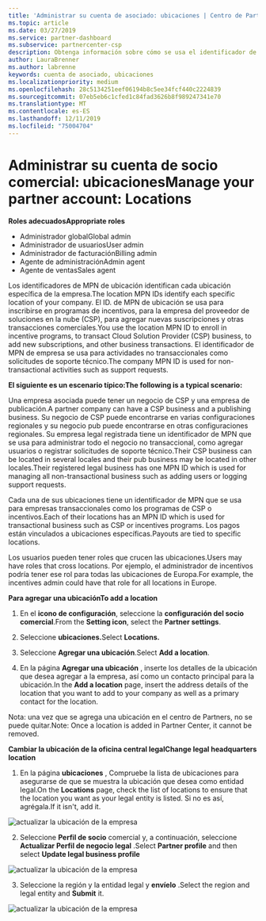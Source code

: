```yaml
---
title: 'Administrar su cuenta de asociado: ubicaciones | Centro de Partners'
ms.topic: article
ms.date: 03/27/2019
ms.service: partner-dashboard
ms.subservice: partnercenter-csp
description: Obtenga información sobre cómo se usa el identificador de MPN en programas de incentivos, negocios de CSP, suscripciones y otras transacciones.
author: LauraBrenner
ms.author: labrenne
keywords: cuenta de asociado, ubicaciones
ms.localizationpriority: medium
ms.openlocfilehash: 28c5134251eef06194b8c5ee34fcf440c2224839
ms.sourcegitcommit: 07eb5eb6c1cfed1c84fad3626b8f989247341e70
ms.translationtype: MT
ms.contentlocale: es-ES
ms.lasthandoff: 12/11/2019
ms.locfileid: "75004704"
---
```

# <a name="manage-your-partner-account-locations"></a><span data-ttu-id="8f115-104">Administrar su cuenta de socio comercial: ubicaciones</span><span class="sxs-lookup"><span data-stu-id="8f115-104">Manage your partner account: Locations</span></span>

<span data-ttu-id="8f115-105">**Roles adecuados**</span><span class="sxs-lookup"><span data-stu-id="8f115-105">**Appropriate roles**</span></span>
-   <span data-ttu-id="8f115-106">Administrador global</span><span class="sxs-lookup"><span data-stu-id="8f115-106">Global admin</span></span>
-   <span data-ttu-id="8f115-107">Administrador de usuarios</span><span class="sxs-lookup"><span data-stu-id="8f115-107">User admin</span></span>
-   <span data-ttu-id="8f115-108">Administrador de facturación</span><span class="sxs-lookup"><span data-stu-id="8f115-108">Billing admin</span></span>
-   <span data-ttu-id="8f115-109">Agente de administración</span><span class="sxs-lookup"><span data-stu-id="8f115-109">Admin agent</span></span>
-   <span data-ttu-id="8f115-110">Agente de ventas</span><span class="sxs-lookup"><span data-stu-id="8f115-110">Sales agent</span></span>

<span data-ttu-id="8f115-111">Los identificadores de MPN de ubicación identifican cada ubicación específica de la empresa.</span><span class="sxs-lookup"><span data-stu-id="8f115-111">The location MPN IDs identify each specific location of your company.</span></span> <span data-ttu-id="8f115-112">El ID. de MPN de ubicación se usa para inscribirse en programas de incentivos, para la empresa del proveedor de soluciones en la nube (CSP), para agregar nuevas suscripciones y otras transacciones comerciales.</span><span class="sxs-lookup"><span data-stu-id="8f115-112">You use the location MPN ID to enroll in incentive programs, to transact Cloud Solution Provider (CSP) business, to add new subscriptions, and other business transactions.</span></span> <span data-ttu-id="8f115-113">El identificador de MPN de empresa se usa para actividades no transaccionales como solicitudes de soporte técnico.</span><span class="sxs-lookup"><span data-stu-id="8f115-113">The company MPN ID is used for non-transactional activities such as support requests.</span></span>

<span data-ttu-id="8f115-114">**El siguiente es un escenario típico:**</span><span class="sxs-lookup"><span data-stu-id="8f115-114">**The following is a typical scenario:**</span></span> 

<span data-ttu-id="8f115-115">Una empresa asociada puede tener un negocio de CSP y una empresa de publicación.</span><span class="sxs-lookup"><span data-stu-id="8f115-115">A partner company can have a CSP business and a publishing business.</span></span> <span data-ttu-id="8f115-116">Su negocio de CSP puede encontrarse en varias configuraciones regionales y su negocio pub puede encontrarse en otras configuraciones regionales. Su empresa legal registrada tiene un identificador de MPN que se usa para administrar todo el negocio no transaccional, como agregar usuarios o registrar solicitudes de soporte técnico.</span><span class="sxs-lookup"><span data-stu-id="8f115-116">Their CSP business can be located in several locales and their pub business may be located in other locales.Their registered legal business has one MPN ID which is used for managing all non-transactional business such as adding users or logging support requests.</span></span> 

<span data-ttu-id="8f115-117">Cada una de sus ubicaciones tiene un identificador de MPN que se usa para empresas transaccionales como los programas de CSP o incentivos.</span><span class="sxs-lookup"><span data-stu-id="8f115-117">Each of their locations has an MPN ID which is used for transactional business such as CSP or incentives programs.</span></span> <span data-ttu-id="8f115-118">Los pagos están vinculados a ubicaciones específicas.</span><span class="sxs-lookup"><span data-stu-id="8f115-118">Payouts are tied to specific locations.</span></span>

<span data-ttu-id="8f115-119">Los usuarios pueden tener roles que crucen las ubicaciones.</span><span class="sxs-lookup"><span data-stu-id="8f115-119">Users may have roles that cross locations.</span></span> <span data-ttu-id="8f115-120">Por ejemplo, el administrador de incentivos podría tener ese rol para todas las ubicaciones de Europa.</span><span class="sxs-lookup"><span data-stu-id="8f115-120">For example, the incentives admin could have that role for all locations in Europe.</span></span>

<span data-ttu-id="8f115-121">**Para agregar una ubicación**</span><span class="sxs-lookup"><span data-stu-id="8f115-121">**To add a location**</span></span>

1. <span data-ttu-id="8f115-122">En el **icono de configuración**, seleccione la **configuración del socio comercial**.</span><span class="sxs-lookup"><span data-stu-id="8f115-122">From the **Setting icon**, select the **Partner settings**.</span></span> 

2. <span data-ttu-id="8f115-123">Seleccione **ubicaciones.**</span><span class="sxs-lookup"><span data-stu-id="8f115-123">Select **Locations.**</span></span>

3. <span data-ttu-id="8f115-124">Seleccione **Agregar una ubicación**.</span><span class="sxs-lookup"><span data-stu-id="8f115-124">Select **Add a location**.</span></span>  

4. <span data-ttu-id="8f115-125">En la página **Agregar una ubicación** , inserte los detalles de la ubicación que desea agregar a la empresa, así como un contacto principal para la ubicación.</span><span class="sxs-lookup"><span data-stu-id="8f115-125">In the **Add a location** page, insert the address details of the location that you want to add to your company as well as a primary contact for the location.</span></span>

<span data-ttu-id="8f115-126">Nota: una vez que se agrega una ubicación en el centro de Partners, no se puede quitar.</span><span class="sxs-lookup"><span data-stu-id="8f115-126">Note: Once a location is added in Partner Center, it cannot be removed.</span></span>

<span data-ttu-id="8f115-127">**Cambiar la ubicación de la oficina central legal**</span><span class="sxs-lookup"><span data-stu-id="8f115-127">**Change legal headquarters location**</span></span>

1. <span data-ttu-id="8f115-128">En la página **ubicaciones** , Compruebe la lista de ubicaciones para asegurarse de que se muestra la ubicación que desea como entidad legal.</span><span class="sxs-lookup"><span data-stu-id="8f115-128">On the **Locations** page, check the list of locations to ensure that the location you want as your legal entity is listed.</span></span> <span data-ttu-id="8f115-129">Si no es así, agrégala.</span><span class="sxs-lookup"><span data-stu-id="8f115-129">If it isn't, add it.</span></span>

![actualizar la ubicación de la empresa](images/updatepartnerprofile2.png)

2. <span data-ttu-id="8f115-131">Seleccione **Perfil de socio** comercial y, a continuación, seleccione **Actualizar Perfil de negocio legal** .</span><span class="sxs-lookup"><span data-stu-id="8f115-131">Select **Partner profile** and then select **Update legal business profile**</span></span>

![actualizar la ubicación de la empresa](images/updatepartnerprofile1.png)

3. <span data-ttu-id="8f115-133">Seleccione la región y la entidad legal y **envíelo** .</span><span class="sxs-lookup"><span data-stu-id="8f115-133">Select the region and legal entity and **Submit** it.</span></span>

![actualizar la ubicación de la empresa](images/updatepartnerprofile3.png)

